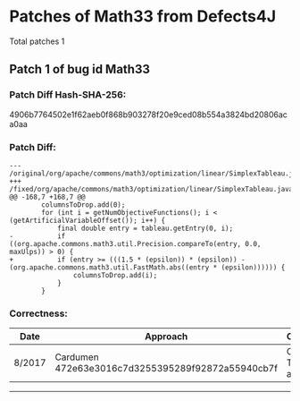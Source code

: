 
# Patches of Math33 from Defects4J 
Total patches 1
## Patch 1 of bug id Math33
### Patch Diff Hash-SHA-256:

4906b7764502e1f62aeb0f868b903278f20e9ced08b554a3824bd20806aca0aa

### Patch Diff:
```
--- /original/org/apache/commons/math3/optimization/linear/SimplexTableau.java	
+++ /fixed/org/apache/commons/math3/optimization/linear/SimplexTableau.java	
@@ -168,7 +168,7 @@
 		columnsToDrop.add(0);
 		for (int i = getNumObjectiveFunctions(); i < (getArtificialVariableOffset()); i++) {
 			final double entry = tableau.getEntry(0, i);
-			if ((org.apache.commons.math3.util.Precision.compareTo(entry, 0.0, maxUlps)) > 0) {
+			if (entry >= (((1.5 * (epsilon)) * (epsilon)) - (org.apache.commons.math3.util.FastMath.abs((entry * (epsilon)))))) {
 				columnsToDrop.add(i);
 			}
 		}
```

### Correctness:
Date|Approach|Correctness
------------ | ------------ | -------------
 8/2017 | Cardumen 472e63e3016c7d3255395289f92872a55940cb7f | Original Test-suite adequate

---